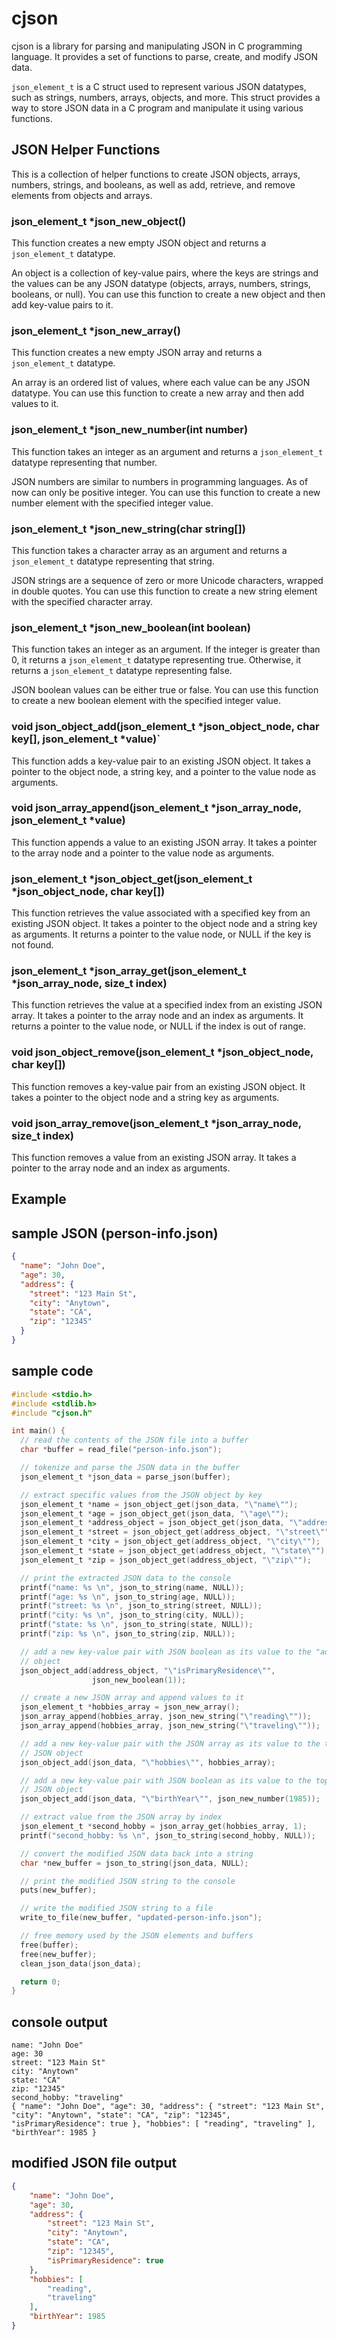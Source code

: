 # cjson

cjson is a library for parsing and manipulating JSON in C programming language. It provides a set of functions to parse, create, and modify JSON data.

`json_element_t` is a C struct used to represent various JSON datatypes, such as strings, numbers, arrays, objects, and more. This struct provides a way to store JSON data in a C program and manipulate it using various functions.

## JSON Helper Functions

This is a collection of helper functions to create JSON objects, arrays, numbers, strings, and booleans, as well as add, retrieve, and remove elements from objects and arrays.

### json_element_t *json_new_object()

This function creates a new empty JSON object and returns a `json_element_t` datatype.

An object is a collection of key-value pairs, where the keys are strings and the values can be any JSON datatype (objects, arrays, numbers, strings, booleans, or null). You can use this function to create a new object and then add key-value pairs to it.

### json_element_t *json_new_array()

This function creates a new empty JSON array and returns a `json_element_t` datatype.

An array is an ordered list of values, where each value can be any JSON datatype. You can use this function to create a new array and then add values to it.

### json_element_t *json_new_number(int number)

This function takes an integer as an argument and returns a `json_element_t` datatype representing that number.

JSON numbers are similar to numbers in programming languages. As of now can only be positive integer. You can use this function to create a new number element with the specified integer value.

### json_element_t *json_new_string(char string[])

This function takes a character array as an argument and returns a `json_element_t` datatype representing that string.

JSON strings are a sequence of zero or more Unicode characters, wrapped in double quotes. You can use this function to create a new string element with the specified character array.

### json_element_t *json_new_boolean(int boolean)

This function takes an integer as an argument. If the integer is greater than 0, it returns a `json_element_t` datatype representing true. Otherwise, it returns a `json_element_t` datatype representing false.

JSON boolean values can be either true or false. You can use this function to create a new boolean element with the specified integer value.

### void json_object_add(json_element_t *json_object_node, char key[], json_element_t *value)`

This function adds a key-value pair to an existing JSON object. It takes a pointer to the object node, a string key, and a pointer to the value node as arguments.

### void json_array_append(json_element_t *json_array_node, json_element_t *value)

This function appends a value to an existing JSON array. It takes a pointer to the array node and a pointer to the value node as arguments.

### json_element_t *json_object_get(json_element_t *json_object_node, char key[])

This function retrieves the value associated with a specified key from an existing JSON object. It takes a pointer to the object node and a string key as arguments. It returns a pointer to the value node, or NULL if the key is not found.

### json_element_t *json_array_get(json_element_t *json_array_node, size_t index)

This function retrieves the value at a specified index from an existing JSON array. It takes a pointer to the array node and an index as arguments. It returns a pointer to the value node, or NULL if the index is out of range.

### void json_object_remove(json_element_t *json_object_node, char key[])

This function removes a key-value pair from an existing JSON object. It takes a pointer to the object node and a string key as arguments.

### void json_array_remove(json_element_t *json_array_node, size_t index)

This function removes a value from an existing JSON array. It takes a pointer to the array node and an index as arguments.

## Example

## sample JSON (person-info.json)
```json
{
  "name": "John Doe",
  "age": 30,
  "address": {
    "street": "123 Main St",
    "city": "Anytown",
    "state": "CA",
    "zip": "12345"
  }
}
```

## sample code
```c
#include <stdio.h>
#include <stdlib.h>
#include "cjson.h"

int main() {
  // read the contents of the JSON file into a buffer
  char *buffer = read_file("person-info.json");

  // tokenize and parse the JSON data in the buffer
  json_element_t *json_data = parse_json(buffer);

  // extract specific values from the JSON object by key
  json_element_t *name = json_object_get(json_data, "\"name\"");
  json_element_t *age = json_object_get(json_data, "\"age\"");
  json_element_t *address_object = json_object_get(json_data, "\"address\"");
  json_element_t *street = json_object_get(address_object, "\"street\"");
  json_element_t *city = json_object_get(address_object, "\"city\"");
  json_element_t *state = json_object_get(address_object, "\"state\"");
  json_element_t *zip = json_object_get(address_object, "\"zip\"");

  // print the extracted JSON data to the console
  printf("name: %s \n", json_to_string(name, NULL));
  printf("age: %s \n", json_to_string(age, NULL));
  printf("street: %s \n", json_to_string(street, NULL));
  printf("city: %s \n", json_to_string(city, NULL));
  printf("state: %s \n", json_to_string(state, NULL));
  printf("zip: %s \n", json_to_string(zip, NULL));

  // add a new key-value pair with JSON boolean as its value to the "address"
  // object
  json_object_add(address_object, "\"isPrimaryResidence\"",
                  json_new_boolean(1));

  // create a new JSON array and append values to it
  json_element_t *hobbies_array = json_new_array();
  json_array_append(hobbies_array, json_new_string("\"reading\""));
  json_array_append(hobbies_array, json_new_string("\"traveling\""));

  // add a new key-value pair with the JSON array as its value to the top-level
  // JSON object
  json_object_add(json_data, "\"hobbies\"", hobbies_array);

  // add a new key-value pair with JSON boolean as its value to the top-level
  // JSON object
  json_object_add(json_data, "\"birthYear\"", json_new_number(1985));

  // extract value from the JSON array by index
  json_element_t *second_hobby = json_array_get(hobbies_array, 1);
  printf("second_hobby: %s \n", json_to_string(second_hobby, NULL));

  // convert the modified JSON data back into a string
  char *new_buffer = json_to_string(json_data, NULL);

  // print the modified JSON string to the console
  puts(new_buffer);

  // write the modified JSON string to a file
  write_to_file(new_buffer, "updated-person-info.json");

  // free memory used by the JSON elements and buffers
  free(buffer);
  free(new_buffer);
  clean_json_data(json_data);

  return 0;
}
```

## console output
```
name: "John Doe" 
age: 30 
street: "123 Main St" 
city: "Anytown" 
state: "CA" 
zip: "12345" 
second_hobby: "traveling" 
{ "name": "John Doe", "age": 30, "address": { "street": "123 Main St", "city": "Anytown", "state": "CA", "zip": "12345", "isPrimaryResidence": true }, "hobbies": [ "reading", "traveling" ], "birthYear": 1985 }
```

## modified JSON file output
```json
{
    "name": "John Doe",
    "age": 30,
    "address": {
        "street": "123 Main St",
        "city": "Anytown",
        "state": "CA",
        "zip": "12345",
        "isPrimaryResidence": true
    },
    "hobbies": [
        "reading",
        "traveling"
    ],
    "birthYear": 1985
}
```
